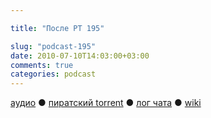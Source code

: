 ```yaml
---

title: "После РТ 195"

slug: "podcast-195"
date: 2010-07-10T14:03:00+03:00
comments: true
categories: podcast
---
```

[аудио](http://cdn.radio-t.com/rt195post.mp3) ● [пиратский torrent](http://pirates.radio-t.com/torrents/rt195post.mp3.torrent) ● [лог чата](http://chat.radio-t.com/logs/radio-t-195.html) ● [wiki](http://wiki.radio-t.com/%D0%9F%D0%BE%D1%81%D0%BB%D0%B5_%D0%A0%D0%A2_195)<audio src="http://cdn.radio-t.com/rt195post.mp3" preload="none">
